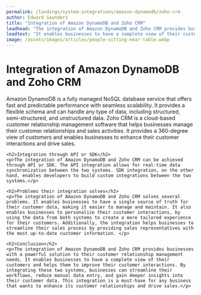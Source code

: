 ```yaml
---
permalink: /landings/system-integrations/amazon-dynamodb/zoho-crm
author: Edward Saunders
title: "Integration of Amazon DynamoDB and Zoho CRM"
leadhead: "The integration of Amazon DynamoDB and Zoho CRM provides businesses with a powerful solution to their customer relationship management needs"
leadtext: "It enables businesses to have a complete view of their customers and helps them to improve their customer interactions. By integrating these two systems, businesses can streamline their workflows, reduce manual data entry, and gain deeper insights into their customer data. This integration is a must-have for any business that wants to enhance its customer relationships and drive sales."
image: /assets/images/articles/people-sitting-near-table.webp
---
```

<div class="arttext">	<h1>Integration of Amazon DynamoDB and Zoho CRM</h1>
	<p>Amazon DynamoDB is a fully managed NoSQL database service that offers fast and predictable performance with seamless scalability. It provides a flexible schema and can handle any type of data, including structured, semi-structured, and unstructured data. Zoho CRM is a cloud-based customer relationship management software that helps businesses manage their customer relationships and sales activities. It provides a 360-degree view of customers and enables businesses to enhance their customer interactions and drive sales.</p>

	<h2>Integration through API or SDK</h2>
	<p>The integration of Amazon DynamoDB and Zoho CRM can be achieved through API or SDK. The API integration allows for real-time data synchronization between the two systems. SDK integration, on the other hand, enables developers to build custom integrations between the two systems.</p>

	<h2>Problems their integration solves</h2>
	<p>The integration of Amazon DynamoDB and Zoho CRM solves several problems. It enables businesses to have a single source of truth for their customer data, making it easier to manage and maintain. It also enables businesses to personalize their customer interactions, by using the data from both systems to create a more tailored experience for their customers. Additionally, the integration helps businesses to streamline their sales process by providing sales representatives with the most up-to-date customer information. </p>

	<h2>Conclusion</h2>
	<p>The integration of Amazon DynamoDB and Zoho CRM provides businesses with a powerful solution to their customer relationship management needs. It enables businesses to have a complete view of their customers and helps them to improve their customer interactions. By integrating these two systems, businesses can streamline their workflows, reduce manual data entry, and gain deeper insights into their customer data. This integration is a must-have for any business that wants to enhance its customer relationships and drive sales.</p>
</div>